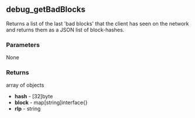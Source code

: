 ## debug_getBadBlocks
Returns a list of the last 'bad blocks' that the client has seen on the network and returns them as a JSON list of block-hashes.

### Parameters
None

### Returns
array of objects
- **hash** - [32]byte
- **block** - map[string]interface{}
- **rlp** - string